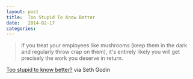 ```yaml
---
layout: post
title:  Too Stupid To Know Better
date:   2014-02-17
categories:
---
```


> If you treat your employees like mushrooms (keep them in the dark and regularly throw crap on them), it's entirely likely you will get precisely the work you deserve in return.

[Too stupid to know better?](http://sethgodin.typepad.com/seths_blog/2014/02/too-stupid-to-know-better.html) via Seth Godin

